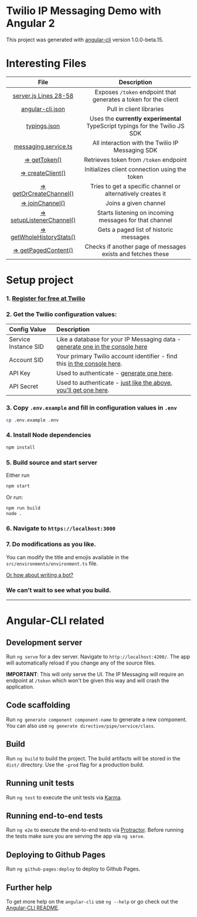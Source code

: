 # Twilio IP Messaging Demo with Angular 2

This project was generated with [angular-cli](https://github.com/angular/angular-cli) version 1.0.0-beta.15.

# Interesting Files

| File | Description |
| :----: | :------------: |
[server.js Lines 28-58](lib/server.js#L28-L58) | Exposes `/token` endpoint that generates a token for the client
[angular-cli.json](angular-cli.json#L23-L24) | Pull in client libraries
[typings.json](src/typings.json#L3-L4) | Uses the **currently experimental** TypeScript typings for the Twilio JS SDK
[messaging.service.ts](src/app/messaging.service.ts) | All interaction with the Twilio IP Messaging SDK
[=> getToken()](src/app/messaging.service.ts#L75) | Retrieves token from `/token` endpoint
[=> createClient()](src/app/messaging.service.ts#L79-L80) | Initializes client connection using the token
[=> getOrCreateChannel()](src/app/messaging.service.ts#L86-93) | Tries to get a specific channel or alternatively creates it
[=> joinChannel()](src/app/messaging.service.ts#L98) | Joins a given channel
[=> setupListenerChannel()](src/app/messaging.service.ts#L105) | Starts listening on incoming messages for that channel
[=> getWholeHistoryStats()](src/app/messaging.service.ts#L131) | Gets a paged list of historic messages
[=> getPagedContent()](src/app/messaging.service.ts#L140-L141) | Checks if another page of messages exists and fetches these

# Setup project

### 1. [Register for free at Twilio](https://www.twilio.com/try-twilio)

### 2. Get the Twilio configuration values:

| Config Value  | Description |
| :-------------  |:------------- |
Service Instance SID | Like a database for your IP Messaging data - [generate one in the console here](https://www.twilio.com/console/ip-messaging/services)
Account SID | Your primary Twilio account identifier - find this [in the console here](https://www.twilio.com/console/ip-messaging/getting-started).
API Key | Used to authenticate - [generate one here](https://www.twilio.com/console/ip-messaging/dev-tools/api-keys).
API Secret | Used to authenticate - [just like the above, you'll get one here](https://www.twilio.com/console/ip-messaging/dev-tools/api-keys).

### 3. Copy `.env.example` and fill in configuration values in `.env`
```bash
cp .env.example .env
```

### 4. Install Node dependencies
```bash
npm install
```

### 5. Build source and start server
Either run
```bash
npm start
```

Or run:
```bash
npm run build
node .
```

### 6. Navigate to `https://localhost:3000`

### 7. Do modifications as you like.

You can modify the title and emojis available in the `src/environments/environment.ts` file.

[Or how about writing a bot?](https://www.twilio.com/blog/2016/08/writing-a-bot-for-ip-messaging-in-node-js.html)

### We can’t wait to see what you build.

---

# Angular-CLI related

## Development server
Run `ng serve` for a dev server. Navigate to `http://localhost:4200/`. The app will automatically reload if you change any of the source files.

**IMPORTANT**:
This will only serve the UI. The IP Messaging will require an endpoint at `/token` which won't be given this way and will crash the application.

## Code scaffolding

Run `ng generate component component-name` to generate a new component. You can also use `ng generate directive/pipe/service/class`.

## Build

Run `ng build` to build the project. The build artifacts will be stored in the `dist/` directory. Use the `-prod` flag for a production build.

## Running unit tests

Run `ng test` to execute the unit tests via [Karma](https://karma-runner.github.io).

## Running end-to-end tests

Run `ng e2e` to execute the end-to-end tests via [Protractor](http://www.protractortest.org/). 
Before running the tests make sure you are serving the app via `ng serve`.

## Deploying to Github Pages

Run `ng github-pages:deploy` to deploy to Github Pages.

## Further help

To get more help on the `angular-cli` use `ng --help` or go check out the [Angular-CLI README](https://github.com/angular/angular-cli/blob/master/README.md).
